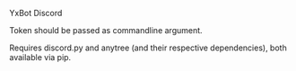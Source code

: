 YxBot Discord

Token should be passed as commandline argument.

Requires discord.py and anytree (and their respective dependencies), both available via pip.